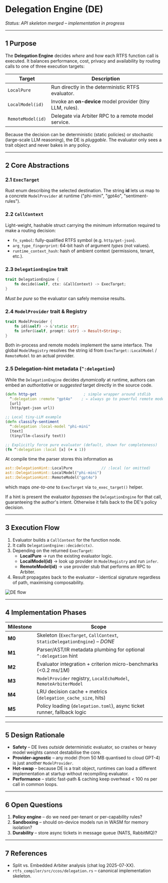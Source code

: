 # Delegation Engine (DE)

_Status: API skeleton merged – implementation in progress_

---

## 1 Purpose

The **Delegation Engine** decides _where_ and _how_ each RTFS function call is executed.
It balances performance, cost, privacy and availability by routing calls to one of three
execution targets:

| Target            | Description                                               |
| ----------------- | --------------------------------------------------------- |
| `LocalPure`       | Run directly in the deterministic RTFS evaluator.         |
| `LocalModel(id)`  | Invoke an **on-device** model provider (tiny LLM, rules). |
| `RemoteModel(id)` | Delegate via Arbiter RPC to a remote model service.       |

Because the decision can be deterministic (static policies) or stochastic
(large-scale LLM reasoning), the DE is _pluggable_. The evaluator only sees a
trait object and never bakes in any policy.

---

## 2 Core Abstractions

### 2.1 `ExecTarget`

Rust enum describing the selected destination. The string **id** lets us map to
a concrete `ModelProvider` at runtime ("phi-mini", "gpt4o", "sentiment-rules").

### 2.2 `CallContext`

Light-weight, hashable struct carrying the _minimum_ information required to
make a routing decision:

- `fn_symbol`: fully-qualified RTFS symbol (e.g. `http/get-json`).
- `arg_type_fingerprint`: 64-bit hash of argument _types_ (not values).
- `runtime_context_hash`: hash of ambient context (permissions, tenant, etc.).

### 2.3 `DelegationEngine` trait

```rust
trait DelegationEngine {
    fn decide(&self, ctx: &CallContext) -> ExecTarget;
}
```

_Must be pure_ so the evaluator can safely memoise results.

### 2.4 `ModelProvider` trait & Registry

```rust
trait ModelProvider {
    fn id(&self) -> &'static str;
    fn infer(&self, prompt: &str) -> Result<String>;
}
```

Both in-process and remote models implement the same interface. The global
`ModelRegistry` resolves the string id from `ExecTarget::LocalModel` /
`RemoteModel` to an actual provider.

### 2.5 Delegation-hint metadata (`^:delegation`)

While the `DelegationEngine` decides _dynamically_ at runtime, authors can
embed an _authoritative_ or _suggested_ target directly in the source code.

```clojure
(defn http-get                     ; simple wrapper around stdlib
  ^:delegation :remote "gpt4o"    ; ← always go to powerful remote model
  [url]
  (http/get-json url))

;; Local tiny-LLM example
(defn classify-sentiment
  ^:delegation :local-model "phi-mini"
  [text]
  (tiny/llm-classify text))

;; Explicitly force pure evaluator (default, shown for completeness)
(fn ^:delegation :local [x] (+ x 1))
```

At compile time the parser stores this information as

```rust
ast::DelegationHint::LocalPure             // :local (or omitted)
ast::DelegationHint::LocalModel("phi-mini")
ast::DelegationHint::RemoteModel("gpt4o")
```

which maps _one-to-one_ to `ExecTarget` via `to_exec_target()` helper.

If a hint is present the evaluator _bypasses_ the `DelegationEngine` for that
call, guaranteeing the author's intent. Otherwise it falls back to the DE's
policy decision.

---

## 3 Execution Flow

1. Evaluator builds a `CallContext` for the function node.
2. It calls `DelegationEngine::decide(ctx)`.
3. Depending on the returned `ExecTarget`:
   - **LocalPure** → run the existing evaluator logic.
   - **LocalModel(id)** → look up provider in `ModelRegistry` and run `infer`.
   - **RemoteModel(id)** → use provider stub that performs an RPC to Arbiter.
4. Result propagates back to the evaluator – identical signature regardless of
   path, maximising composability.

![DE flow](placeholder)

---

## 4 Implementation Phases

| Milestone | Scope                                                                     |
| --------- | ------------------------------------------------------------------------- |
| **M0**    | Skeleton (`ExecTarget`, `CallContext`, `StaticDelegationEngine`) – _DONE_ |
| **M1**    | Parser/AST/IR metadata plumbing for optional `^:delegation` hint          |
| **M2**    | Evaluator integration + criterion micro-benchmarks (<0.2 ms/1M)           |
| **M3**    | `ModelProvider` registry, `LocalEchoModel`, `RemoteArbiterModel`          |
| **M4**    | LRU decision cache + metrics (`delegation_cache_size`, hits)              |
| **M5**    | Policy loading (`delegation.toml`), async ticket runner, fallback logic   |

---

## 5 Design Rationale

- **Safety** – DE lives _outside_ deterministic evaluator, so crashes or heavy
  model weights cannot destabilise the core.
- **Provider-agnostic** – any model (from 50 MB quantised to cloud GPT-4) is just
  another `ModelProvider`.
- **Hot-swap** – because DE is a trait object, runtimes can load a different
  implementation at startup without recompiling evaluator.
- **Performance** – static fast-path & caching keep overhead < 100 ns per call
  in common loops.

---

## 6 Open Questions

1. **Policy engine** – do we need per-tenant or per-capability rules?
2. **Sandboxing** – should on-device models run in WASM for memory isolation?
3. **Durability** – store async tickets in message queue (NATS, RabbitMQ)?

---

## 7 References

- Split vs. Embedded Arbiter analysis (chat log 2025-07-XX).
- `rtfs_compiler/src/ccos/delegation.rs` – canonical implementation skeleton.
